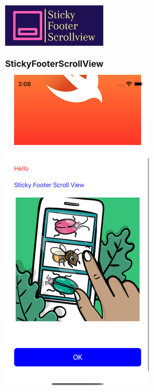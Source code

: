 ![LOGO](https://github.com/fanta1ty/StickyFooterScrollView/blob/master/logo.png)

# StickyFooterScrollView

![alt text](https://github.com/fanta1ty/StickyFooterScrollView/blob/master/Screenshot.png)
